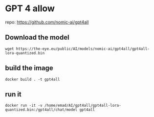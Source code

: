 # GPT 4 allow

repo: https://github.com/nomic-ai/gpt4all

## Download the model

```
wget https://the-eye.eu/public/AI/models/nomic-ai/gpt4all/gpt4all-lora-quantized.bin
```


## build the image

```
docker build . -t gpt4all
```

## run it

```
docker run -it -v /home/emad/AI/gpt4all/gpt4all-lora-quantized.bin:/gpt4all/chat/model gpt4all
```
